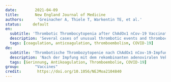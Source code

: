 ```yaml
---
date:        2021-04-09
title:       New England Journal of Medicine
authors:      'Greinacher A, Thiele T, Warkentin TE, et al.'
status:     default
en:
  subtitle: 'Thrombotic Thrombocytopenia after ChAdOx1 nCov-19 Vaccination'
  description: 'Several cases of unusual thrombotic events and thrombocytopenia have developed after vaccination with the recombinant adenoviral vector encoding the spike protein antigen of severe acute respiratory syndrome coronavirus 2 (SARS-CoV-2) (ChAdOx1 nCov-19, AstraZeneca). More data were needed on the pathogenesis of this unusual clotting disorder. We assessed the clinical and laboratory features of 11 patients in Germany and Austria in whom thrombosis or thrombocytopenia had developed after vaccination with ChAdOx1 nCov-19. We used a standard enzyme-linked immunosorbent assay to detect platelet factor 4 (PF4)-heparin antibodies and a modified (PF4-enhanced) platelet-activation test to detect platelet-activating antibodies under various reaction conditions. Included in this testing were samples from patients who had blood samples referred for investigation of vaccine-associated thrombotic events, with 28 testing positive on a screening PF4-heparin immunoassay. Of the 11 original patients, 9 were women, with a median age of 36 years (range, 22 to 49). Beginning 5 to 16 days after vaccination, the patients presented with one or more thrombotic events, with the exception of 1 patient, who presented with fatal intracranial hemorrhage. Of the patients with one or more thrombotic events, 9 had cerebral venous thrombosis, 3 had splanchnic-vein thrombosis, 3 had pulmonary embolism, and 4 had other thromboses; of these patients, 6 died. Five patients had disseminated intravascular coagulation. None of the patients had received heparin before symptom onset. All 28 patients who tested positive for antibodies against PF4-heparin tested positive on the platelet-activation assay in the presence of PF4 independent of heparin. Platelet activation was inhibited by high levels of heparin, Fc receptor-blocking monoclonal antibody, and immune globulin (10 mg per milliliter). Additional studies with PF4 or PF4-heparin affinity purified antibodies in 2 patients confirmed PF4-dependent platelet activation. Vaccination with ChAdOx1 nCov-19 can result in the rare development of immune thrombotic thrombocytopenia mediated by platelet-activating antibodies against PF4, which clinically mimics autoimmune heparin-induced thrombocytopenia.'
  tags: [coagulation, anticoagulation, thromboembolism, COVID-19]
de: 
  subtitle: 'Thrombotische Thrombozytopenie nach ChAdOx1 nCov-19-Impfung'
  description: 'Nach der Impfung mit dem rekombinanten adenoviralen Vektor, der für das Spike-Protein-Antigen des Coronavirus 2 des schweren akuten respiratorischen Syndroms (SARS-CoV-2) kodiert (ChAdOx1 nCov-19, AstraZeneca), sind mehrere Fälle von ungewöhnlichen thrombotischen Ereignissen und Thrombozytopenie aufgetreten. Es wurden weitere Daten zur Pathogenese dieser ungewöhnlichen Gerinnungsstörung benötigt. Wir untersuchten die klinischen und labortechnischen Merkmale von 11 Patienten in Deutschland und Österreich, bei denen sich nach der Impfung mit ChAdOx1 nCov-19 eine Thrombose oder Thrombozytopenie entwickelt hatte. Wir verwendeten einen Standard-Enzymimmunoassay zum Nachweis von Thrombozytenfaktor 4 (PF4)-Heparin-Antikörpern und einen modifizierten (PF4-verstärkten) Thrombozytenaktivierungstest zum Nachweis von Thrombozyten-aktivierenden Antikörpern unter verschiedenen Reaktionsbedingungen. In diese Tests wurden Proben von Patienten einbezogen, die zur Untersuchung von impfstoffbedingten thrombotischen Ereignissen überwiesen worden waren. 28 von ihnen wiesen ein positives Ergebnis im PF4-Heparin-Immunoassay auf. Ergebnisse: Von den 11 ursprünglichen Patienten waren 9 Frauen mit einem Durchschnittsalter von 36 Jahren (Spanne: 22 bis 49). 5 bis 16 Tage nach der Impfung traten bei den Patienten ein oder mehrere thrombotische Ereignisse auf, mit Ausnahme von einem Patienten, der eine tödliche intrakranielle Blutung erlitt. Von den Patienten mit einem oder mehreren thrombotischen Ereignissen hatten 9 eine zerebrale Venenthrombose, 3 eine Splanchnikusvenenthrombose, 3 eine Lungenembolie und 4 andere Thrombosen; von diesen Patienten starben 6. Fünf Patienten hatten eine disseminierte intravaskuläre Gerinnung. Keiner der Patienten hatte vor Auftreten der Symptome Heparin erhalten. Alle 28 Patienten, die positiv auf Antikörper gegen PF4-Heparin getestet wurden, reagierten positiv auf den Thrombozytenaktivierungstest in Anwesenheit von PF4, unabhängig von Heparin. Die Thrombozytenaktivierung wurde durch hohe Konzentrationen von Heparin, Fc-Rezeptor-blockierenden monoklonalen Antikörpern und Immunglobulin (10 mg pro Milliliter) gehemmt. Zusätzliche Studien mit PF4 oder PF4-Heparin-affinitätsgereinigten Antikörpern bei 2 Patienten bestätigten die PF4-abhängige Thrombozytenaktivierung. Die Impfung mit ChAdOx1 nCov-19 kann zu der seltenen Entwicklung einer immunthrombotischen Thrombozytopenie führen, die durch thrombozytenaktivierende Antikörper gegen PF4 vermittelt wird und klinisch eine autoimmune Heparin-induzierte Thrombozytopenie imitiert.'
  tags: [Gerinnung, Antikoagulation, Thromboembolie, COVID-19]
group:       "Vaccines"
credit:       https://doi.org/10.1056/NEJMoa2104840
---
```

<object data="{{ page.link }}" style='height:calc(100vh - 400px); width: 100%' type='application/pdf'></object>